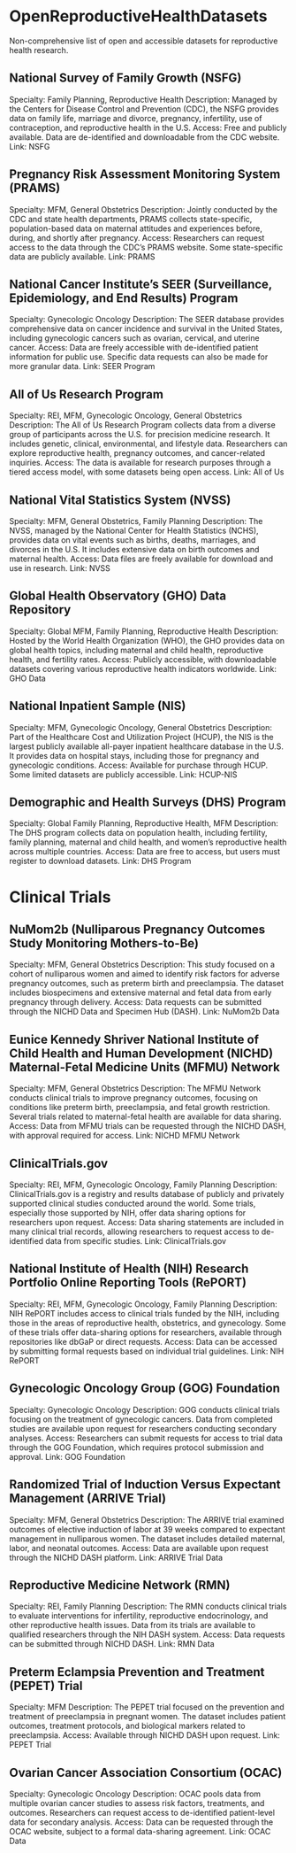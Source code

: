 # OpenReproductiveHealthDatasets
Non-comprehensive list of open and accessible datasets for reproductive health research.


## National Survey of Family Growth (NSFG)
Specialty: Family Planning, Reproductive Health
Description: Managed by the Centers for Disease Control and Prevention (CDC), the NSFG provides data on family life, marriage and divorce, pregnancy, infertility, use of contraception, and reproductive health in the U.S.
Access: Free and publicly available. Data are de-identified and downloadable from the CDC website.
Link: NSFG

## Pregnancy Risk Assessment Monitoring System (PRAMS)
Specialty: MFM, General Obstetrics
Description: Jointly conducted by the CDC and state health departments, PRAMS collects state-specific, population-based data on maternal attitudes and experiences before, during, and shortly after pregnancy.
Access: Researchers can request access to the data through the CDC’s PRAMS website. Some state-specific data are publicly available.
Link: PRAMS

## National Cancer Institute’s SEER (Surveillance, Epidemiology, and End Results) Program
Specialty: Gynecologic Oncology
Description: The SEER database provides comprehensive data on cancer incidence and survival in the United States, including gynecologic cancers such as ovarian, cervical, and uterine cancer.
Access: Data are freely accessible with de-identified patient information for public use. Specific data requests can also be made for more granular data.
Link: SEER Program

## All of Us Research Program
Specialty: REI, MFM, Gynecologic Oncology, General Obstetrics
Description: The All of Us Research Program collects data from a diverse group of participants across the U.S. for precision medicine research. It includes genetic, clinical, environmental, and lifestyle data. Researchers can explore reproductive health, pregnancy outcomes, and cancer-related inquiries.
Access: The data is available for research purposes through a tiered access model, with some datasets being open access.
Link: All of Us

## National Vital Statistics System (NVSS)
Specialty: MFM, General Obstetrics, Family Planning
Description: The NVSS, managed by the National Center for Health Statistics (NCHS), provides data on vital events such as births, deaths, marriages, and divorces in the U.S. It includes extensive data on birth outcomes and maternal health.
Access: Data files are freely available for download and use in research.
Link: NVSS

## Global Health Observatory (GHO) Data Repository
Specialty: Global MFM, Family Planning, Reproductive Health
Description: Hosted by the World Health Organization (WHO), the GHO provides data on global health topics, including maternal and child health, reproductive health, and fertility rates.
Access: Publicly accessible, with downloadable datasets covering various reproductive health indicators worldwide.
Link: GHO Data

## National Inpatient Sample (NIS)
Specialty: MFM, Gynecologic Oncology, General Obstetrics
Description: Part of the Healthcare Cost and Utilization Project (HCUP), the NIS is the largest publicly available all-payer inpatient healthcare database in the U.S. It provides data on hospital stays, including those for pregnancy and gynecologic conditions.
Access: Available for purchase through HCUP. Some limited datasets are publicly accessible.
Link: HCUP-NIS

## Demographic and Health Surveys (DHS) Program
Specialty: Global Family Planning, Reproductive Health, MFM
Description: The DHS program collects data on population health, including fertility, family planning, maternal and child health, and women’s reproductive health across multiple countries.
Access: Data are free to access, but users must register to download datasets.
Link: DHS Program

# Clinical Trials

## NuMom2b (Nulliparous Pregnancy Outcomes Study Monitoring Mothers-to-Be)
Specialty: MFM, General Obstetrics
Description: This study focused on a cohort of nulliparous women and aimed to identify risk factors for adverse pregnancy outcomes, such as preterm birth and preeclampsia. The dataset includes biospecimens and extensive maternal and fetal data from early pregnancy through delivery.
Access: Data requests can be submitted through the NICHD Data and Specimen Hub (DASH).
Link: NuMom2b Data

## Eunice Kennedy Shriver National Institute of Child Health and Human Development (NICHD) Maternal-Fetal Medicine Units (MFMU) Network
Specialty: MFM, General Obstetrics
Description: The MFMU Network conducts clinical trials to improve pregnancy outcomes, focusing on conditions like preterm birth, preeclampsia, and fetal growth restriction. Several trials related to maternal-fetal health are available for data sharing.
Access: Data from MFMU trials can be requested through the NICHD DASH, with approval required for access.
Link: NICHD MFMU Network

## ClinicalTrials.gov
Specialty: REI, MFM, Gynecologic Oncology, Family Planning
Description: ClinicalTrials.gov is a registry and results database of publicly and privately supported clinical studies conducted around the world. Some trials, especially those supported by NIH, offer data sharing options for researchers upon request.
Access: Data sharing statements are included in many clinical trial records, allowing researchers to request access to de-identified data from specific studies.
Link: ClinicalTrials.gov

## National Institute of Health (NIH) Research Portfolio Online Reporting Tools (RePORT)
Specialty: REI, MFM, Gynecologic Oncology, Family Planning
Description: NIH RePORT includes access to clinical trials funded by the NIH, including those in the areas of reproductive health, obstetrics, and gynecology. Some of these trials offer data-sharing options for researchers, available through repositories like dbGaP or direct requests.
Access: Data can be accessed by submitting formal requests based on individual trial guidelines.
Link: NIH RePORT

## Gynecologic Oncology Group (GOG) Foundation
Specialty: Gynecologic Oncology
Description: GOG conducts clinical trials focusing on the treatment of gynecologic cancers. Data from completed studies are available upon request for researchers conducting secondary analyses.
Access: Researchers can submit requests for access to trial data through the GOG Foundation, which requires protocol submission and approval.
Link: GOG Foundation

## Randomized Trial of Induction Versus Expectant Management (ARRIVE Trial)
Specialty: MFM, General Obstetrics
Description: The ARRIVE trial examined outcomes of elective induction of labor at 39 weeks compared to expectant management in nulliparous women. The dataset includes detailed maternal, labor, and neonatal outcomes.
Access: Data are available upon request through the NICHD DASH platform.
Link: ARRIVE Trial Data

## Reproductive Medicine Network (RMN)
Specialty: REI, Family Planning
Description: The RMN conducts clinical trials to evaluate interventions for infertility, reproductive endocrinology, and other reproductive health issues. Data from its trials are available to qualified researchers through the NIH DASH system.
Access: Data requests can be submitted through NICHD DASH.
Link: RMN Data

## Preterm Eclampsia Prevention and Treatment (PEPET) Trial
Specialty: MFM
Description: The PEPET trial focused on the prevention and treatment of preeclampsia in pregnant women. The dataset includes patient outcomes, treatment protocols, and biological markers related to preeclampsia.
Access: Available through NICHD DASH upon request.
Link: PEPET Trial

## Ovarian Cancer Association Consortium (OCAC)
Specialty: Gynecologic Oncology
Description: OCAC pools data from multiple ovarian cancer studies to assess risk factors, treatments, and outcomes. Researchers can request access to de-identified patient-level data for secondary analysis.
Access: Data can be requested through the OCAC website, subject to a formal data-sharing agreement.
Link: OCAC Data
